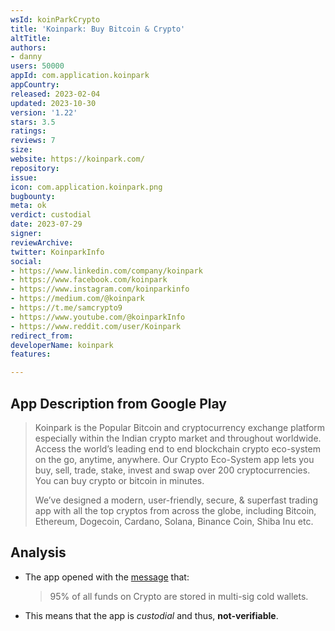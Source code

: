 ```yaml
---
wsId: koinParkCrypto
title: 'Koinpark: Buy Bitcoin & Crypto'
altTitle: 
authors:
- danny
users: 50000
appId: com.application.koinpark
appCountry: 
released: 2023-02-04
updated: 2023-10-30
version: '1.22'
stars: 3.5
ratings: 
reviews: 7
size: 
website: https://koinpark.com/
repository: 
issue: 
icon: com.application.koinpark.png
bugbounty: 
meta: ok
verdict: custodial
date: 2023-07-29
signer: 
reviewArchive: 
twitter: KoinparkInfo
social:
- https://www.linkedin.com/company/koinpark
- https://www.facebook.com/koinpark
- https://www.instagram.com/koinparkinfo
- https://medium.com/@koinpark
- https://t.me/samcrypto9
- https://www.youtube.com/@koinparkInfo
- https://www.reddit.com/user/Koinpark
redirect_from: 
developerName: koinpark
features: 

---
```


## App Description from Google Play

> Koinpark is the Popular Bitcoin and cryptocurrency exchange platform especially within the Indian crypto market and throughout worldwide. Access the world’s leading end to end blockchain crypto eco-system on the go, anytime, anywhere. Our Crypto Eco-System app lets you buy, sell, trade, stake, invest and swap over 200 cryptocurrencies. You can buy crypto or bitcoin in minutes.
>
> We’ve designed a modern, user-friendly, secure, & superfast trading app with all the top cryptos from across the globe, including Bitcoin, Ethereum, Dogecoin, Cardano, Solana, Binance Coin, Shiba Inu etc.

## Analysis

- The app opened with the [message](https://twitter.com/BitcoinWalletz/status/1685231394065371137) that:

     > 95% of all funds on Crypto are stored in multi-sig cold wallets.

- This means that the app is *custodial* and thus, **not-verifiable**.